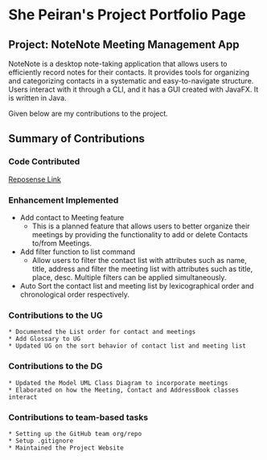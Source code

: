 # She Peiran's Project Portfolio Page

## Project: NoteNote Meeting Management App

NoteNote is a desktop note-taking application that allows users to efficiently record notes for their contacts. It provides tools for organizing and categorizing contacts in a systematic and easy-to-navigate structure. Users interact with it through a CLI, and it has a GUI created with JavaFX. It is written in Java.

Given below are my contributions to the project.

## Summary of Contributions

### Code Contributed

[Reposense Link](https://nus-cs2103-ay2324s1.github.io/tp-dashboard/?search=s-peiran&breakdown=true)

### Enhancement Implemented

* Add contact to Meeting feature
    * This is a planned feature that allows users to better organize their meetings by providing the functionality to add or delete Contacts to/from Meetings.
* Add filter function to list command
    * Allow users to filter the contact list with attributes such as name, title, address and filter the meeting list with attributes such as title, place, desc. Multiple filters can be applied simultaneously.
* Auto Sort the contact list and meeting list by lexicographical order and chronological order respectively.

### Contributions to the UG

    * Documented the List order for contact and meetings
    * Add Glossary to UG
    * Updated UG on the sort behavior of contact list and meeting list

### Contributions to the DG

    * Updated the Model UML Class Diagram to incorporate meetings
    * Elaborated on how the Meeting, Contact and AddressBook classes interact

### Contributions to team-based tasks

    * Setting up the GitHub team org/repo
    * Setup .gitignore
    * Maintained the Project Website
